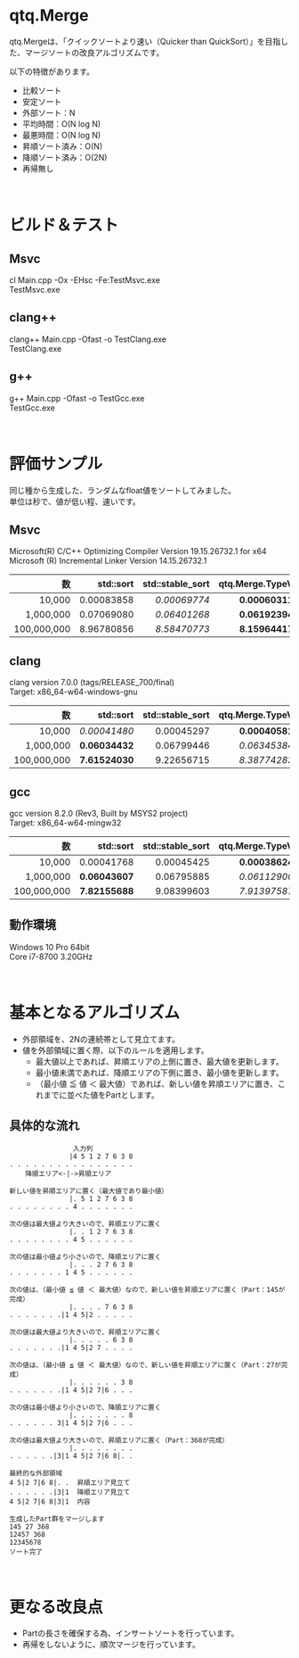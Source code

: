 # qtq.Merge
qtq.Mergeは、「クイックソートより速い（Quicker than QuickSort）」を目指した、マージソートの改良アルゴリズムです。

以下の特徴があります。  
* 比較ソート
* 安定ソート
* 外部ソート：N
* 平均時間：O(N log N)
* 最悪時間：O(N log N)
* 昇順ソート済み：O(N)
* 降順ソート済み：O(2N)
* 再帰無し

<br>

# ビルド＆テスト
## **Msvc**
cl Main.cpp -Ox -EHsc -Fe:TestMsvc.exe  
TestMsvc.exe  

## **clang++**
clang++ Main.cpp -Ofast -o TestClang.exe  
TestClang.exe  

## **g++**
g++ Main.cpp -Ofast -o TestGcc.exe  
TestGcc.exe  

<br>

# 評価サンプル
同じ種から生成した、ランダムなfloat値をソートしてみました。  
単位は秒で、値が低い程、速いです。

## **Msvc**
Microsoft(R) C/C++ Optimizing Compiler Version 19.15.26732.1 for x64  
Microsoft (R) Incremental Linker Version 14.15.26732.1  

|数|std::sort|std::stable_sort|qtq.Merge.TypeV|
|-:|-:|-:|-:|
|10,000|0.00083858|*0.00069774*|**0.00060311**|
|1,000,000|0.07069080|*0.06401268*|**0.06192394**|
|100,000,000|8.96780856|*8.58470773*|**8.15964417**|

## **clang**
clang version 7.0.0 (tags/RELEASE_700/final)  
Target: x86_64-w64-windows-gnu  

|数|std::sort|std::stable_sort|qtq.Merge.TypeV|
|-:|-:|-:|-:|
|10,000|*0.00041480*|0.00045297|**0.00040581**|
|1,000,000|**0.06034432**|0.06799446|*0.06345384*|
|100,000,000|**7.61524030**|9.22656715|*8.38774283*|

## **gcc**
gcc version 8.2.0 (Rev3, Built by MSYS2 project)  
Target: x86_64-w64-mingw32  

|数|std::sort|std::stable_sort|qtq.Merge.TypeV|
|-:|-:|-:|-:|
|10,000|0.00041768|0.00045425|**0.00038624**|
|1,000,000|**0.06043607**|0.06795885|*0.06112900*|
|100,000,000|**7.82155688**|9.08399603|*7.91397587*|

## **動作環境**
Windows 10 Pro 64bit  
Core i7-8700 3.20GHz  

<br>

# 基本となるアルゴリズム

* 外部領域を、2Nの連続帯として見立てます。
* 値を外部領域に置く際、以下のルールを適用します。
  * 最大値以上であれば、昇順エリアの上側に置き、最大値を更新します。
  * 最小値未満であれば、降順エリアの下側に置き、最小値を更新します。
  * （最小値 ≦ 値 ＜ 最大値）であれば、新しい値を昇順エリアに置き、これまでに並べた値をPartとします。

## 具体的な流れ
~~~
                入力列
               |4 5 1 2 7 6 3 8
. . . . . . . . . . . . . . . .
    降順エリア<-|->昇順エリア
~~~
~~~
新しい値を昇順エリアに置く（最大値であり最小値）
               |. 5 1 2 7 6 3 8
. . . . . . . . 4 . . . . . . .
~~~
~~~
次の値は最大値より大きいので、昇順エリアに置く
               |. . 1 2 7 6 3 8
. . . . . . . . 4 5 . . . . . .
~~~
~~~
次の値は最小値より小さいので、降順エリアに置く
               |. . . 2 7 6 3 8
. . . . . . . 1 4 5 . . . . . .
~~~
~~~
次の値は、（最小値 ≦ 値 ＜ 最大値）なので、新しい値を昇順エリアに置く（Part：145が完成）
               |. . . . 7 6 3 8
. . . . . . .|1 4 5|2 . . . . .
~~~
~~~
次の値は最大値より大きいので、昇順エリアに置く
               |. . . . . 6 3 8
. . . . . . .|1 4 5|2 7 . . . .
~~~
~~~
次の値は、（最小値 ≦ 値 ＜ 最大値）なので、新しい値を昇順エリアに置く（Part：27が完成）
               |. . . . . . 3 8
. . . . . . .|1 4 5|2 7|6 . . .
~~~
~~~
次の値は最小値より小さいので、降順エリアに置く
               |. . . . . . . 8
. . . . . . 3|1 4 5|2 7|6 . . .
~~~
~~~
次の値は最大値より大きいので、昇順エリアに置く（Part：368が完成）
               |. . . . . . . .
. . . . . .|3|1 4 5|2 7|6 8|. .
~~~
~~~
最終的な外部領域
4 5|2 7|6 8|. .  昇順エリア見立て
. . . . . .|3|1  降順エリア見立て
4 5|2 7|6 8|3|1  内容
~~~
~~~
生成したPart群をマージします  
145 27 368  
12457 368  
12345678  
ソート完了  
~~~

<br>

# 更なる改良点
* Partの長さを確保する為、インサートソートを行っています。
* 再帰をしないように、順次マージを行っています。
